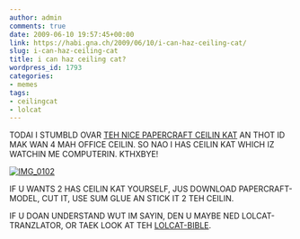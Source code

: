 ```yaml
---
author: admin
comments: true
date: 2009-06-10 19:57:45+00:00
link: https://habi.gna.ch/2009/06/10/i-can-haz-ceiling-cat/
slug: i-can-haz-ceiling-cat
title: i can haz ceiling cat?
wordpress_id: 1793
categories:
- memes
tags:
- ceilingcat
- lolcat
---
```


TODAI I STUMBLD OVAR [TEH NICE PAPERCRAFT CEILIN KAT](http://www.doobybrain.com/2008/03/20/ceiling-cat-papercraft/) AN THOT ID MAK WAN 4 MAH OFFICE CEILIN. SO NAO I HAS CEILIN KAT WHICH IZ WATCHIN ME COMPUTERIN. KTHXBYE!

[![IMG_0102](https://habi.gna.ch/wp-content/uploads/2009/06/img-01021.jpg)](https://habi.gna.ch/wp-content/uploads/2009/06/img-0102.jpg)

IF U WANTS 2 HAS CEILIN KAT YOURSELF, JUS DOWNLOAD PAPERCRAFT-MODEL, CUT IT, USE SUM GLUE AN STICK IT 2 TEH CEILIN.

IF U DOAN UNDERSTAND WUT IM SAYIN, DEN U MAYBE NED LOLCAT-TRANZLATOR, OR TAEK LOOK AT TEH [LOLCAT-BIBLE](http://www.lolcatbible.com/index.php?title=Genesis_1).
